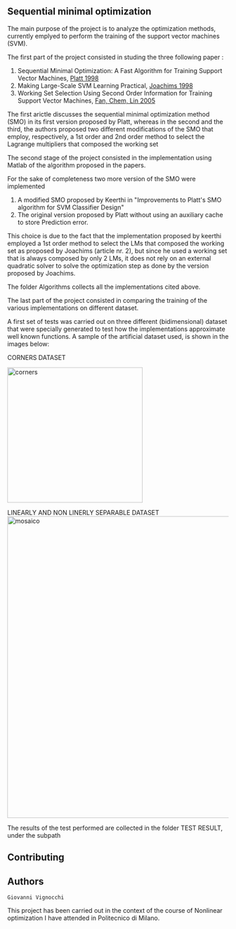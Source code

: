 ## Sequential minimal optimization

The main purpose of the project is to analyze the optimization methods, currently emplyed to perform 
the training of the support vector machines (SVM).

The first part of the project consisted in studing the three following paper :

1. Sequential Minimal Optimization: A Fast Algorithm for Training Support Vector Machines,   [Platt 1998](http://www.microsoft.com/en-us/research/publication/sequential-minimal-optimization-a-fast-algorithm-for-training-support-vector-machines/)
2. Making Large-Scale SVM Learning Practical,   [Joachims 1998](http://www.cs.cornell.edu/people/tj/publications/joachims_99a.pdf)
3. Working Set Selection Using Second Order Information for Training Support Vector Machines,   [Fan, Chem, Lin 2005](www.jmlr.org/papers/volume6/fan05a/fan05a.pdf)

The first arictle discusses the sequential minimal optimization method (SMO) in its first version proposed by Platt, whereas in the second 
and the third, the authors proposed two different modifications of the SMO that employ, respectively, a 1st order and 2nd order method 
to select the Lagrange multipliers that composed the working set

The second stage of the project consisted in the implementation using Matlab of the algorithm proposed in the papers.

For the sake of completeness two more version of the SMO were implemented
1. A modified SMO proposed by Keerthi in "Improvements to Platt's SMO algorithm for SVM Classifier Design" 
2. The original version proposed by Platt without using an auxiliary cache to store Prediction error.

This choice is due to the fact that the implementation proposed by keerthi employed a 1st order method to select the LMs that composed the
working set as proposed by Joachims (article nr. 2), but since he used a working set that is always composed by only 2 LMs, it does not 
rely on an external quadratic solver to solve the optimization step as done by the version proposed by Joachims.

The folder Algorithms collects all the implementations cited above.

The last part of the project consisted in comparing the training of the various implementations on different dataset.

A first set of tests was carried out on three different (bidimensional) dataset that were specially generated to test how the
implementations approximate well known functions. A sample of the artificial dataset used, is shown in the images below:


CORNERS DATASET
<p align="left">
<img width="308" alt="corners" src="https://user-images.githubusercontent.com/32396630/50488895-ff3f5b80-0a04-11e9-8b38-b88c7de53a4a.PNG">

LINEARLY AND NON LINERLY SEPARABLE DATASET
<img width="687" alt="mosaico" src="https://user-images.githubusercontent.com/32396630/50489264-fa7ba700-0a06-11e9-8595-23353999a8de.png">


The results of the test performed are collected in the folder TEST RESULT, under the subpath 



## Contributing


## Authors

    Giovanni Vignocchi

This project has been carried out in the context of the course of Nonlinear optimization I have attended in Politecnico di Milano.
